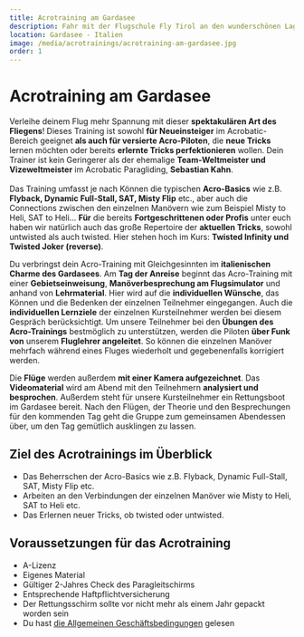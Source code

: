 ```yaml
---
title: Acrotraining am Gardasee
description: Fahr mit der Flugschule Fly Tirol an den wunderschönen Lago Di Garda.
location: Gardasee - Italien
image: /media/acrotrainings/acrotraining-am-gardasee.jpg
order: 1
---
```


# Acrotraining am Gardasee

Verleihe deinem Flug mehr Spannung mit dieser **spektakulären Art des Fliegens**! Dieses Training ist sowohl **für Neueinsteiger** im Acrobatic-Bereich geeignet **als auch für versierte Acro-Piloten**, die **neue Tricks** lernen möchten oder bereits **erlernte Tricks perfektionieren** wollen. Dein Trainer ist kein Geringerer als der ehemalige **Team-Weltmeister und Vizeweltmeister** im Acrobatic Paragliding, **Sebastian Kahn**.
<br> </br>
Das Training umfasst je nach Können die typischen **Acro-Basics** wie z.B. **Flyback, Dynamic Full-Stall, SAT, Misty Flip** etc., aber auch die Connections zwischen den einzelnen Manövern wie zum Beispiel Misty to Heli, SAT to Heli… **Für** die bereits **Fortgeschrittenen oder Profis** unter euch haben wir natürlich auch das große Repertoire der **aktuellen Tricks**, sowohl untwisted als auch twisted. Hier stehen hoch im Kurs: **Twisted Infinity und Twisted Joker (reverse)**.

Du verbringst dein Acro-Training mit Gleichgesinnten im **italienischen Charme des Gardasees**. Am **Tag der Anreise** beginnt das Acro-Training mit einer **Gebietseinweisung**, **Manöverbesprechung am Flugsimulator** und anhand von **Lehrmaterial**. Hier wird auf die **individuellen Wünsche**, das Können und die Bedenken der einzelnen Teilnehmer eingegangen. 
Auch die **individuellen Lernziele** der einzelnen Kursteilnehmer werden bei diesem Gespräch berücksichtigt. Um unsere Teilnehmer bei den **Übungen des Acro-Trainings** bestmöglich zu unterstützen, werden die Piloten **über Funk von** unserem **Fluglehrer angeleitet**. So können die einzelnen Manöver mehrfach während eines Fluges wiederholt und gegebenenfalls korrigiert werden. 

Die **Flüge** werden außerdem **mit einer Kamera aufgezeichnet**. Das **Videomaterial** wird am Abend mit den Teilnehmern **analysiert und besprochen**. Außerdem steht für unsere Kursteilnehmer ein Rettungsboot im Gardasee bereit. Nach den Flügen, der Theorie und den Besprechungen für den kommenden Tag geht die Gruppe zum gemeinsamen Abendessen über, um den Tag gemütlich ausklingen zu lassen.
 
<ContentImageGallery path="/media/acrotrainings/acrotraining-gardasee/"/>

## Ziel des Acrotrainings im Überblick
* Das Beherrschen der Acro-Basics wie z.B. Flyback, Dynamic Full-Stall, SAT, Misty Flip etc.
* Arbeiten an den Verbindungen der einzelnen Manöver wie Misty to Heli, SAT to Heli etc.
* Das Erlernen neuer Tricks, ob twisted oder untwisted.



## Voraussetzungen für das Acrotraining
* A-Lizenz
* Eigenes Material
* Gültiger 2-Jahres Check des Paragleitschirms
* Entsprechende Haftpflichtversicherung
* Der Rettungsschirm sollte vor nicht mehr als einem Jahr gepackt worden sein 
* Du hast <a href="/agb" class="underline">die Allgemeinen Geschäftsbedingungen</a> gelesen 
